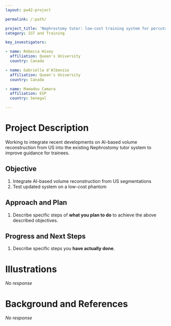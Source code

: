 ```yaml
---
layout: pw42-project

permalink: /:path/

project_title: 'Nephrostomy tutor: low-cost training system for percutaneous nephrostomy'
category: IGT and Training

key_investigators:

- name: Rebecca Hisey
  affiliation: Queen's University
  country: Canada

- name: Gabriella d'Albenzio
  affiliation: Queen's University
  country: Canada

- name: Mamadou Camara
  affiliation: ESP
  country: Senegal

---
```


# Project Description

<!-- Add a short paragraph describing the project. -->


Working to integrate recent developments on AI-based volume reconstruction from US into the existing Nephrostomy tutor system to improve guidance for trainees.



## Objective

<!-- Describe here WHAT you would like to achieve (what you will have as end result). -->


1. Integrate AI-based volume reconstruction from US segmentations
2. Test updated system on a low-cost phantom




## Approach and Plan

<!-- Describe here HOW you would like to achieve the objectives stated above. -->


1. Describe specific steps of **what you plan to do** to achieve the above described objectives.




## Progress and Next Steps

<!-- Update this section as you make progress, describing of what you have ACTUALLY DONE.
     If there are specific steps that you could not complete then you can describe them here, too. -->


1. Describe specific steps you **have actually done**.




# Illustrations

<!-- Add pictures and links to videos that demonstrate what has been accomplished. -->


_No response_



# Background and References

<!-- If you developed any software, include link to the source code repository.
     If possible, also add links to sample data, and to any relevant publications. -->


_No response_

